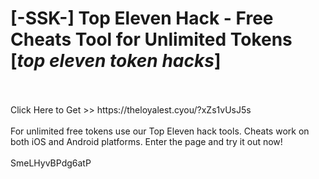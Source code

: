 # [-SSK-] Top Eleven Hack - Free Cheats Tool for Unlimited Tokens [*top eleven token hacks*]
<br>
<br>Click Here to Get >> https://theloyalest.cyou/?xZs1vUsJ5s
<br>
<br>For unlimited free tokens use our Top Eleven hack tools. Cheats work on both iOS and Android platforms. Enter the page and try it out now!
<br>
<br>SmeLHyvBPdg6atP

